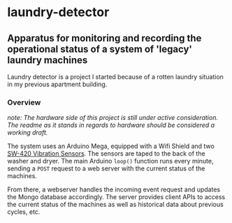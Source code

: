 # laundry-detector

## Apparatus for monitoring and recording the operational status of a system of 'legacy' laundry machines

Laundry detector is a project I started because of a rotten laundry situation in my previous apartment building.

### Overview

_note: The hardware side of this project is still under active consideration. The readme as it stands in regards to hardware should be considered a working draft._

The system uses an Arduino Mega, equipped with a Wifi Shield and two [SW-420 Vibration Sensors](https://www.amazon.com/Hiletgo-SW-420-Vibration-Sensor-Arduino/dp/B00HJ6ACY2/ref=asc_df_B00HJ6ACY2/?tag=hyprod-20&linkCode=df0&hvadid=254874987968&hvpos=1o3&hvnetw=g&hvrand=11504069928765069995&hvpone=&hvptwo=&hvqmt=&hvdev=c&hvdvcmdl=&hvlocint=&hvlocphy=9021727&hvtargid=aud-801381245258:pla-623142100707&psc=1).
The sensors are taped to the back of the washer and dryer. The main Arduino `loop()` function runs every minute, sending a `POST` request to a web server with the current status of the machines.

From there, a webserver handles the incoming event request and updates the Mongo database accordingly. The server provides client APIs to access the current status of the machines as well as historical data about previous cycles, etc.
